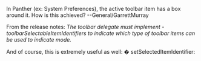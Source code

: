 In Panther (ex: System Preferences), the active toolbar item has a box around it. How is this achieved? --General/GarrettMurray

From the release notes: *The toolbar delegate must implement -toolbarSelectableItemIdentifiers to indicate which type of toolbar items can be used to indicate mode.*

And of course, this is extremely useful as well: � setSelectedItemIdentifier: